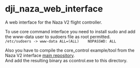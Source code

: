 # dji_naza_web_interface
A web interface for the Naza V2 flight controller. <br>

To use core command interface you need to install sudo and add <br>
the www-data user to sudoers file as root permitted. <br>
`/etc/sudoers -> www-data ALL=(ALL)    NOPASSWD: ALL`

Also you have to compile the core_control example/tool from the <br>
Naza V2 interface [main repository](https://github.com/MrGrimod/dji_naza_interface_c-). <br>
And add the resulting binary as ccontrol.exe to this directory. 
